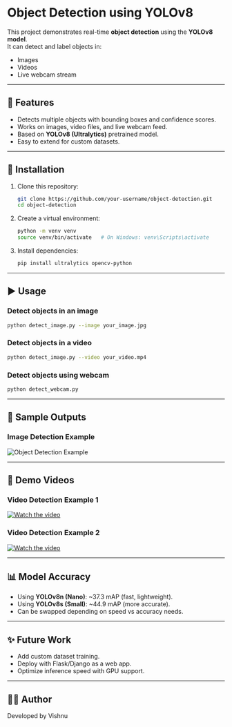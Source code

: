 # Object Detection using YOLOv8

This project demonstrates real-time **object detection** using the **YOLOv8 model**.  
It can detect and label objects in:
- Images
- Videos
- Live webcam stream

---

## 🚀 Features
- Detects multiple objects with bounding boxes and confidence scores.
- Works on images, video files, and live webcam feed.
- Based on **YOLOv8 (Ultralytics)** pretrained model.
- Easy to extend for custom datasets.

---

## 📌 Installation
1. Clone this repository:
   ```bash
   git clone https://github.com/your-username/object-detection.git
   cd object-detection
   ```

2. Create a virtual environment:
   ```bash
   python -m venv venv
   source venv/bin/activate   # On Windows: venv\Scripts\activate
   ```

3. Install dependencies:
   ```bash
   pip install ultralytics opencv-python
   ```

---

## ▶️ Usage

### Detect objects in an **image**
```bash
python detect_image.py --image your_image.jpg
```

### Detect objects in a **video**
```bash
python detect_image.py --video your_video.mp4
```

### Detect objects using **webcam**
```bash
python detect_webcam.py
```

---

## 📸 Sample Outputs

### Image Detection Example
![Object Detection Example](Screenshot%202025-08-19%20150234.png)

---

## 🎥 Demo Videos

### Video Detection Example 1  
[![Watch the video](Screenshot%202025-08-19%20150234.png)](Screen%20Recording%202025-08-19%20145640.mp4)

### Video Detection Example 2  
[![Watch the video](Screenshot%202025-08-19%20150234.png)](Screen%20Recording%202025-08-19%20145921.mp4)

---

## 📊 Model Accuracy
- Using **YOLOv8n (Nano)**: ~37.3 mAP (fast, lightweight).
- Using **YOLOv8s (Small)**: ~44.9 mAP (more accurate).
- Can be swapped depending on speed vs accuracy needs.

---

## ✨ Future Work
- Add custom dataset training.
- Deploy with Flask/Django as a web app.
- Optimize inference speed with GPU support.

---

## 👨‍💻 Author
Developed by Vishnu
